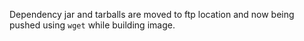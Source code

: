 Dependency jar and tarballs are moved to ftp location and now being pushed using `wget` while building image.
